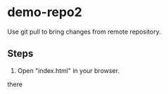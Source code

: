 # demo-repo2

Use git pull to bring changes from remote repository.

## Steps

1. Open "index.html" in your browser.
<p> there </p>